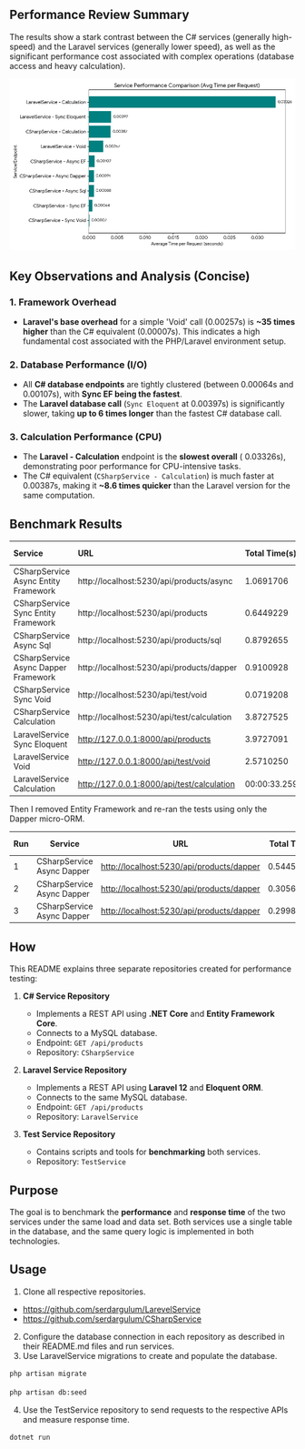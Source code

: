 ## Performance Review Summary

The results show a stark contrast between the C# services (generally high-speed) and the Laravel services (generally lower speed), as well as the significant performance cost associated with complex operations (database access and heavy calculation).

![Service Performance Bar Chart](service_performance_bar_chart1.png)

## Key Observations and Analysis (Concise)

### 1. Framework Overhead
* **Laravel's base overhead** for a simple 'Void' call (0.00257s) is **~35 times higher** than the C\# equivalent (0.00007s). This indicates a high fundamental cost associated with the PHP/Laravel environment setup.

### 2. Database Performance (I/O)
* All **C\# database endpoints** are tightly clustered (between 0.00064s and 0.00107s), with **Sync EF being the fastest**.
* The **Laravel database call** (`Sync Eloquent` at $0.00397$s) is significantly slower, taking **up to 6 times longer** than the fastest C\# database call.

### 3. Calculation Performance (CPU)
* The **Laravel - Calculation** endpoint is the **slowest overall** ( 0.03326s), demonstrating poor performance for CPU-intensive tasks.
* The C\# equivalent (`CSharpService - Calculation`) is much faster at $0.00387$s, making it **~8.6 times quicker** than the Laravel version for the same computation.
## Benchmark Results

| Service | URL | Total Time(s) | Success Count | Avg per Request(s) |
| :--- | :--- | :--- | :--- | :--- |
| CSharpService<br>Async Entity Framework | http://localhost:5230/api/products/async | 1.0691706 | 1000/1000 | 0.0010691 |
| CSharpService<br>Sync Entity Framework | http://localhost:5230/api/products | 0.6449229 | 1000/1000 | 0.0006449 |
| CSharpService<br>Async Sql | http://localhost:5230/api/products/sql | 0.8792655 | 1000/1000 | 0.0008792 |
| CSharpService<br>Async Dapper Framework | http://localhost:5230/api/products/dapper | 0.9100928 | 1000/1000 | 0.0009100 |
| CSharpService<br>Sync Void | http://localhost:5230/api/test/void | 0.0719208 | 1000/1000 | 0.0000719 |
| CSharpService<br>Calculation | http://localhost:5230/api/test/calculation | 3.8727525 | 1000/1000 | 0.0038727 |
| LaravelService<br>Sync Eloquent | http://127.0.0.1:8000/api/products | 3.9727091 | 1000/1000 | 0.0039727 |
| LaravelService<br>Void | http://127.0.0.1:8000/api/test/void | 2.5710250 | 1000/1000 | 0.0025710 |
| LaravelService<br>Calculation | http://127.0.0.1:8000/api/test/calculation | 00:00:33.2596666 | 1000/1000 | 0.0332596 |

Then I removed Entity Framework and re-ran the tests using only the Dapper micro-ORM.

| Run | Service                      | URL                                                                                    | Total Time       | Success (ok/total) | Avg per Request  |
| --- | ---------------------------- | -------------------------------------------------------------------------------------- | ---------------- | ------------------ | ---------------- |
| 1   | CSharpService<br>Async Dapper | [http://localhost:5230/api/products/dapper](http://localhost:5230/api/products/dapper) | 0.5445311 | 1000/1000          | 0.0005445 |
| 2   | CSharpService<br>Async Dapper | [http://localhost:5230/api/products/dapper](http://localhost:5230/api/products/dapper) | 0.3056279 | 1000/1000          | 0.0003056 |
| 3   | CSharpService<br>Async Dapper | [http://localhost:5230/api/products/dapper](http://localhost:5230/api/products/dapper) | 0.2998230 | 1000/1000          | 0.0002998 | 

## How  

This README explains three separate repositories created for performance testing:

1. **C# Service Repository**  
   - Implements a REST API using **.NET Core** and **Entity Framework Core**.
   - Connects to a MySQL database.
   - Endpoint: `GET /api/products`
   - Repository: `CSharpService`

2. **Laravel Service Repository**  
   - Implements a REST API using **Laravel 12** and **Eloquent ORM**.
   - Connects to the same MySQL database.
   - Endpoint: `GET /api/products`
   - Repository: `LaravelService`

3. **Test Service Repository**  
   - Contains scripts and tools for **benchmarking** both services.
   - Repository: `TestService`

## Purpose

The goal is to benchmark the **performance** and **response time** of the two services under the same load and data set. Both services use a single table in the database, and the same query logic is implemented in both technologies.

## Usage

1. Clone all respective repositories.  
- https://github.com/serdargulum/LarevelService
- https://github.com/serdargulum/CSharpService

2. Configure the database connection in each repository as described in their README.md files and run services.
3. Use LaravelService migrations to create and populate the database.
```bash
php artisan migrate   

php artisan db:seed
```
4. Use the TestService repository to send requests to the respective APIs and measure response time.
 ```bash
 dotnet run
 ```